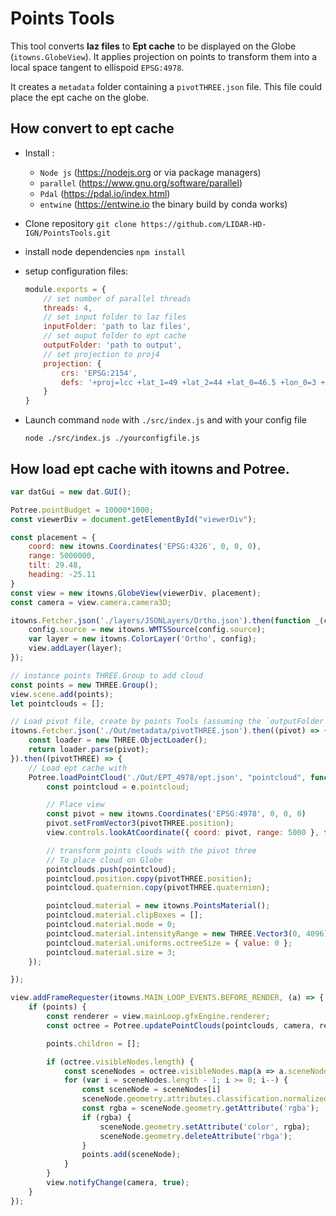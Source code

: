 # Points Tools

This tool converts **laz files** to **Ept cache** to be displayed on the Globe (`itowns.GlobeView`).
It applies projection on points to transform them into a local space tangent to ellispoid `EPSG:4978`.

It creates a `metadata` folder containing a `pivotTHREE.json` file. 
This file could place the ept cache on the globe.

## How convert to ept cache

* Install :
	* `Node js` (https://nodejs.org or via package managers)
	* `parallel` (https://www.gnu.org/software/parallel)
	* `Pdal` (https://pdal.io/index.html)
	* `entwine` (https://entwine.io the binary build by conda works)
* Clone repository
	```git clone https://github.com/LIDAR-HD-IGN/PointsTools.git```
* install node dependencies
	```npm install```
* setup configuration files:
	```js
	module.exports = {
		// set number of parallel threads
		threads: 4,
		// set input folder to laz files
		inputFolder: 'path to laz files',
		// set ouput folder to ept cache
		outputFolder: 'path to output',
		// set projection to proj4
		projection: {
			crs: 'EPSG:2154',
			defs: '+proj=lcc +lat_1=49 +lat_2=44 +lat_0=46.5 +lon_0=3 +x_0=700000 +y_0=6600000 +ellps=GRS80 +towgs84=0,0,0,0,0,0,0 +units=m +no_defs'
		}
	}
	```
* Launch command `node` with `./src/index.js` and with your config file

	```
	node ./src/index.js ./yourconfigfile.js
	```

## How load ept cache with itowns and Potree.

```js
var datGui = new dat.GUI();

Potree.pointBudget = 10000*1000;
const viewerDiv = document.getElementById("viewerDiv");

const placement = {
	coord: new itowns.Coordinates('EPSG:4326', 0, 0, 0),
	range: 5000000,
	tilt: 29.48,
	heading: -25.11
}
const view = new itowns.GlobeView(viewerDiv, placement);
const camera = view.camera.camera3D;

itowns.Fetcher.json('./layers/JSONLayers/Ortho.json').then(function _(config) {
	config.source = new itowns.WMTSSource(config.source);
	var layer = new itowns.ColorLayer('Ortho', config);
	view.addLayer(layer);
});

// instance points THREE.Group to add cloud
const points = new THREE.Group();
view.scene.add(points);
let pointclouds = [];

// Load pivot file, create by points Tools (assuming the `outputFolder` set in the configuration file is `./Out/`).
itowns.Fetcher.json('./Out/metadata/pivotTHREE.json').then((pivot) => {
	const loader = new THREE.ObjectLoader();
	return loader.parse(pivot);
}).then((pivotTHREE) => {
	// Load ept cache with 
	Potree.loadPointCloud('./Out/EPT_4978/ept.json', "pointcloud", function(e) {
		const pointcloud = e.pointcloud;

		// Place view
		const pivot = new itowns.Coordinates('EPSG:4978', 0, 0, 0)
		pivot.setFromVector3(pivotTHREE.position);
		view.controls.lookAtCoordinate({ coord: pivot, range: 5000 }, false);

		// transform points clouds with the pivot three
		// To place cloud on Globe
		pointclouds.push(pointcloud);
		pointcloud.position.copy(pivotTHREE.position);
		pointcloud.quaternion.copy(pivotTHREE.quaternion);

		pointcloud.material = new itowns.PointsMaterial();
		pointcloud.material.clipBoxes = [];
		pointcloud.material.mode = 0;
		pointcloud.material.intensityRange = new THREE.Vector3(0, 4096);
		pointcloud.material.uniforms.octreeSize = { value: 0 };
		pointcloud.material.size = 3;
	});

});

view.addFrameRequester(itowns.MAIN_LOOP_EVENTS.BEFORE_RENDER, (a) => {
	if (points) {
		const renderer = view.mainLoop.gfxEngine.renderer;
		const octree = Potree.updatePointClouds(pointclouds, camera, renderer);

		points.children = [];

		if (octree.visibleNodes.length) {
			const sceneNodes = octree.visibleNodes.map(a => a.sceneNode)
			for (var i = sceneNodes.length - 1; i >= 0; i--) {
				const sceneNode = sceneNodes[i]
				sceneNode.geometry.attributes.classification.normalized = true;
				const rgba = sceneNode.geometry.getAttribute('rgba');
				if (rgba) {
					sceneNode.geometry.setAttribute('color', rgba);
					sceneNode.geometry.deleteAttribute('rbga');
				}
				points.add(sceneNode);
			}
		}
		view.notifyChange(camera, true);
	}
});

```


